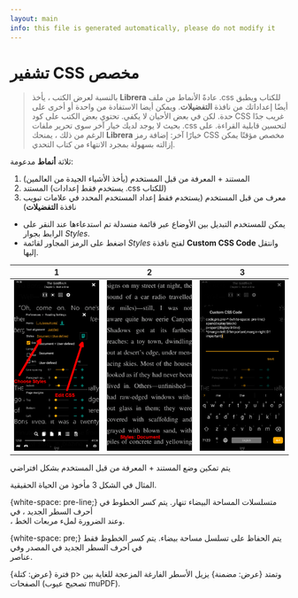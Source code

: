 ```yaml
---
layout: main
info: this file is generated automatically, please do not modify it
---
```


# تشفير CSS مخصص

> بالنسبة لعرض الكتب ، يأخذ **Librera** عادةً الأنماط من ملف .css للكتاب ويطبق أيضًا إعداداتك من نافذة **التفضيلات**. ويمكن أيضا الاستفادة من واحدة أو أخرى على حدة. لكن في بعض الأحيان لا يكفي. تحتوي بعض الكتب على كود CSS غريب جدًا بحيث لا يوجد لديك خيار آخر سوى تحرير ملفات .css لتحسين قابلية القراءة. على الرغم من ذلك ، يمنحك **Librera** خيارًا آخر: إضافة رمز CSS مخصص مؤقتًا يمكن إزالته بسهولة بمجرد الانتهاء من كتاب التحدي.

ثلاثة **أنماط** مدعومة:

1. المستند + المعرفة من قبل المستخدم (يأخذ الأشياء الجيدة من العالمين)
2. المستند (يستخدم فقط إعدادات .css للكتاب)
3. معرف من قبل المستخدم (يستخدم فقط إعداد المستخدم المحدد في علامات تبويب نافذة **التفضيلات**)

* يمكن للمستخدم التبديل بين الأوضاع عبر قائمة منسدلة تم استدعاءها عند النقر على الرابط بجوار _Styles_.
* اضغط على الرمز المجاور لقائمة _Styles_ لفتح نافذة **Custom CSS Code** وانتقل إليها.

|1|2|3|
|-|-|-|
|![](1.png)|![](2.png)|![](3.png)|

يتم تمكين وضع المستند + المعرفة من قبل المستخدم بشكل افتراضي

المثال في الشكل 3 مأخوذ من الحياة الحقيقية.

{white-space: pre-line;}
متسلسلات المساحة البيضاء تنهار. يتم كسر الخطوط في أحرف السطر الجديد ، في <br> ، وعند الضرورة لملء مربعات الخط.

{white-space: pre;}
يتم الحفاظ على تسلسل مساحة بيضاء. يتم كسر الخطوط فقط في أحرف السطر الجديد في المصدر وفي <br> عناصر.

فترة {عرض: كتلة}
p&gt; وتمتد {عرض: مضمنة}
يزيل الأسطر الفارغة المزعجة للغاية بين الصفحات (تصحيح عيوب muPDF).
